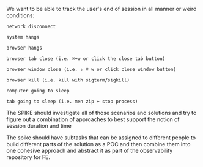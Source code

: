 We want to be able to track the user's end of session in all manner or weird conditions:

    network disconnect

    system hangs

    browser hangs

    browser tab close (i.e. ⌘+w or click the close tab button)

    browser window close (i.e. ⇧ ⌘ w or click close window button)

    browser kill (i.e. kill with sigterm/sigkill)

    computer going to sleep

    tab going to sleep (i.e. men zip + stop process)

The SPIKE should investigate all of those scenarios and solutions and try to figure out a combination of approaches to best support the notion of session duration and time

The spike should have subtasks that can be assigned to different people to build different parts of the solution as a POC and then combine them into one cohesive approach and abstract it as part of the observability repository for FE.